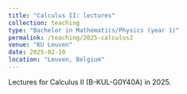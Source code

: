 ```yaml
---
title: "Calculus II: lectures"
collection: teaching
type: "Bachelor in Mathematics/Physics (year 1)"
permalink: /teaching/2025-calculus2
venue: "KU Leuven"
date: 2025-02-10
location: "Leuven, Belgium"
---
```


Lectures for Calculus II (B-KUL-G0Y40A) in 2025.
